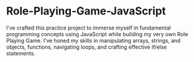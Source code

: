 # Role-Playing-Game-JavaScript
 I've crafted this practice project to immerse myself in fundamental programming concepts using JavaScript while building my very own Role Playing Game. I've honed my skills in manipulating arrays, strings, and objects, functions, navigating loops, and crafting effective if/else statements. 
